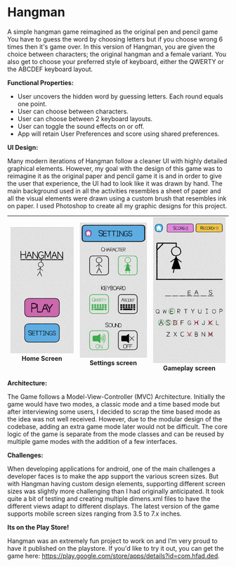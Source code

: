 # **Hangman**

A simple hangman game reimagined as the original pen and pencil game You have to guess the word by choosing letters but if you choose wrong 6 times then it&#39;s game over. In this version of Hangman, you are given the choice between characters; the original hangman and a female variant. You also get to choose your preferred style of keyboard, either the QWERTY or the ABCDEF keyboard layout.

**Functional Properties:**

- User uncovers the hidden word by guessing letters. Each round equals one point.
- User can choose between characters.
- User can choose between 2 keyboard layouts.
- User can toggle the sound effects on or off.
- App will retain User Preferences and score using shared preferences.

**UI Design:**

Many modern iterations of Hangman follow a cleaner UI with highly detailed graphical elements. However, my goal with the design of this game was to reimagine it as the original paper and pencil game it is and in order to give the user that experience, the UI had to look like it was drawn by hand. The main background used in all the activities resembles a sheet of paper and all the visual elements were drawn using a custom brush that resembles ink on paper. I used Photoshop to create all my graphic designs for this project.

| <img src="ScreenShot 1.png">Home Screen | <img src="ScreenShot 2.png">Settings screen | <img src="ScreenShot 3.png">Gameplay screen |
| --- | --- | --- |

**Architecture:**

The Game follows a Model-View-Controller (MVC) Architecture. Initially the game would have two modes, a classic mode and a time based mode but after interviewing some users, I decided to scrap the time based mode as the idea was not well received. However, due to the modular design of the codebase, adding an extra game mode later would not be difficult. The core logic of the game is separate from the mode classes and can be reused by multiple game modes with the addition of a few interfaces.

**Challenges:**

When developing applications for android, one of the main challenges a developer faces is to make the app support the various screen sizes. But with Hangman having custom design elements, supporting different screen sizes was slightly more challenging than I had originally anticipated. It took quite a bit of testing and creating multiple dimens.xml files to have the different views adapt to different displays. The latest version of the game supports mobile screen sizes ranging from 3.5 to 7.x inches.

**Its on the Play Store!**

Hangman was an extremely fun project to work on and I&#39;m very proud to have it published on the playstore. If you&#39;d like to try it out, you can get the game here: https://play.google.com/store/apps/details?id=com.hfad.ded.

